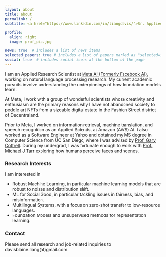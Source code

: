```yaml
---
layout: about
title: about
permalink: /
subtitle: <a href="https://www.linkedin.com/in/liangdavis/">Sr. Applied Research Scientist at Meta AI (Facebook AI)</a>

profile:
  align: right
  image: prof_pic.jpg

news: true  # includes a list of news items
selected_papers: true # includes a list of papers marked as "selected={true}"
social: true  # includes social icons at the bottom of the page
---
```


I am an Applied Research Scientist at [Meta AI (Formerly Facebook AI)](https://ai.facebook.com/), working on natural language processing research. My current academic pursuits involve understanding the underpinnings of how foundation models learn. 

At Meta, I work with a group of wonderful scientists whose creativity and enthusiasm are the primary reasons why I have not abandoned society to peddle art NFTs from a sizeable digital estate in the Fashion Street district of Decentraland.

Prior to Meta, I worked on information retrieval, machine translation, and speech recognition as an Applied Scientist at Amazon (AWS) AI. I also worked as a Software Engineer at Yahoo and obtained my MS degree in Computer Science from UC San Diego, where I was advised by [Prof. Gary Cottrell](https://cseweb.ucsd.edu/~gary/). During my undergrad, I was fortunate enough to work with [Prof. Michael J Tarr](https://www.cmu.edu/dietrich/psychology/people/core-training-faculty/tarr-michael.html) exploring how humans perceive faces and scenes.

### Research Interests
I am interested in:
* Robust Machine Learning, in particular machine learning models that are robust to noises and distribution shift.
* ML for Social Good, in particular tackling issues in fairness, bias, and misinformation.
* Multilingual Systems, with a focus on zero-shot transfer to low-resource languages.
* Foundation Models and unsupervised methods for representation learning.

### Contact
Please send all research and job-related inquiries to davisblaine.liang(at)gmail.com. 
